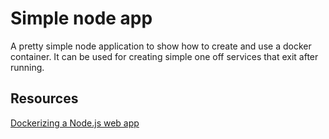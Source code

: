 # Simple node app

A pretty simple node application to show how to create and use a docker container.  It can be used for creating simple one off services that exit after running.

## Resources 

[Dockerizing a Node.js web app](https://nodejs.org/en/docs/guides/nodejs-docker-webapp/)
